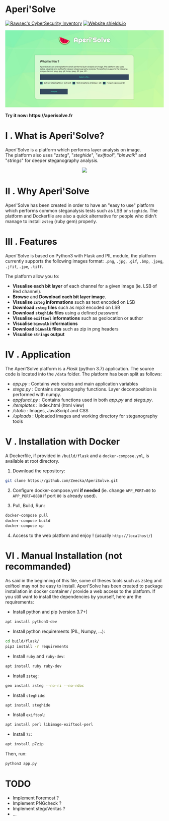 # Aperi'Solve
[![Rawsec's CyberSecurity Inventory](https://inventory.rawsec.ml/img/badges/Rawsec-inventoried-FF5050_flat.svg)](https://inventory.rawsec.ml/tools.html#Aperi'Solve)
[![Website shields.io](https://img.shields.io/website-up-down-green-red/https/aperisolve.fr.svg)](https://aperisolve.fr/)
<p align="center"><a href="https://aperisolve.fr"><img src="examples/screenshot.png"/></a></p>
<b>Try it now: https://aperisolve.fr</b>

# I . What is Aperi'Solve?
Aperi'Solve is a platform which performs layer analysis on image.<br/>
The platform also uses "*zsteg*", "*steghide*", "*exiftool*", "*binwalk*" and "*strings*" for deeper steganography analysis.
<p align="center"><a href="https://aperisolve.fr"><img src="examples/video.gif"/></a></p>

# II . Why Aperi'Solve
Aperi'Solve has been created in order to have an "easy to use" platform which performs common steganalysis tests such as LSB or `steghide`. The platform and Dockerfile are also a quick alternative for people who didn't manage to install `zsteg` (ruby gem) properly.

# III . Features
Aperi'Solve is based on Python3 with Flask and PIL module, the platform currently supports the following images format: `.png`, `.jpg`, `.gif`, `.bmp`, `.jpeg`, `.jfif`, `.jpe`, `.tiff`.

The platform allow you to:
- **Visualise each bit layer** of each channel for a given image (ie. LSB of Red channel).
- **Browse** and **Download each bit layer image**.
- **Visualise `zsteg` informations** such as text encoded on LSB
- **Download `zsteg` files** such as mp3 encoded on LSB
- **Download `steghide` files** using a defined password
- **Visualise `exiftool` informations** such as geolocation or author
- **Visualise `binwalk` informations**
- **Download `binwalk` files** such as zip in png headers
- **Visualise `strings` output**

# IV . Application
The Aperi'Solve platform is a *Flask* (python 3.7) application. The source code is located into the `/data` folder. The platform has been split as follows:
- *app.py* : Contains web routes and main application variables
- *stega.py* : Contains steganography functions. Layer decomposition is performed with numpy.
- *appfunct.py* : Contains functions used in both *app.py* and *stega.py*.
- */templates* : index.html (html view)
- */static* : Images, JavaScript and CSS
- */uploads* : Uploaded images and working directory for steganography tools

# V . Installation with Docker
A Dockerfile, if provided in `/build/flask` and a `docker-compose.yml`, is available at root directory.

1. Download the repository:
```bash
git clone https://github.com/Zeecka/AperiSolve.git
```

2. Configure docker-compose.yml **if needed** (ie. change `APP_PORT=80` to `APP_PORT=8888` if port `80` is already used).

3. Pull, Build, Run:
```bash
docker-compose pull
docker-compose build
docker-compose up
```

4. Access to the web platform and enjoy ! (usually `http://localhost/`)

# VI . Manual Installation (not recommanded)

As said in the beginning of this file, some of theses tools such as zsteg and exiftool may not be easy to install. Aperi'Solve has been created to package installation in docker container / provide a web access to the platform. If you still want to install the dependencies by yourself, here are the requirements:

- Install python and pip (version 3.7+)
```bash
apt install python3-dev
```
- Install python requirements (PIL, Numpy, ...):
```bash
cd build/flask/
pip3 install -r requirements
```
- Install `ruby` and `ruby-dev`:
```bash
apt install ruby ruby-dev
```
- Install `zsteg`:
```bash
gem install zsteg --no-ri --no-rdoc
```
- Install `steghide`:
```bash
apt install steghide
```
- Install `exiftool`:
```bash
apt install perl libimage-exiftool-perl
```
- Install `7z`:
```bash
apt install p7zip
```

Then, run:
```bash
python3 app.py
```

# TODO
- Implement Foremost ?
- Implement PNGcheck ?
- Implement stegoVeritas ?
- ...
